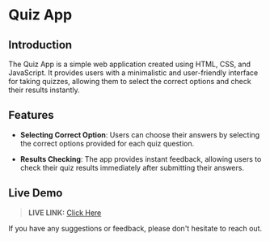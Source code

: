 # Quiz App

## Introduction

The Quiz App is a simple web application created using HTML, CSS, and JavaScript. It provides users with a minimalistic and user-friendly interface for taking quizzes, allowing them to select the correct options and check their results instantly.

## Features

- **Selecting Correct Option**: Users can choose their answers by selecting the correct options provided for each quiz question.

- **Results Checking**: The app provides instant feedback, allowing users to check their quiz results immediately after submitting their answers.

## Live Demo

> __LIVE LINK:__ [Click Here](https://yuvrajshrirame.github.io/javascript-projects/05-quiz-app/index.html "Open Quiz App Project")

If you have any suggestions or feedback, please don't hesitate to reach out.